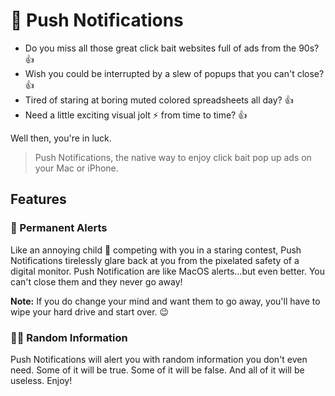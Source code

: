 # 🔔 Push Notifications

- Do you miss all those great click bait websites full of ads from the 90s? 👍
- Wish you could be interrupted by a slew of popups that you can't close? 👍
- Tired of staring at boring muted colored spreadsheets all day? 👍
- Need a little exciting visual jolt ⚡️ from time to time? 👍

Well then, you're in luck.

> Push Notifications, the native way to enjoy click bait pop up ads on your Mac or iPhone.

## Features

### 🚨 Permanent Alerts

Like an annoying child 🧒 competing with you in a staring contest, Push Notifications tirelessly glare back at you from the pixelated safety of a digital monitor. Push Notification are like MacOS alerts...but even better. You can't close them and they never go away!

**Note:** If you do change your mind and want them to go away, you'll have to wipe your hard drive and start over. 😉

### 💁‍♂️ Random Information

Push Notifications will alert you with random information you don't even need. Some of it will be true. Some of it will be false. And all of it will be useless. Enjoy!
